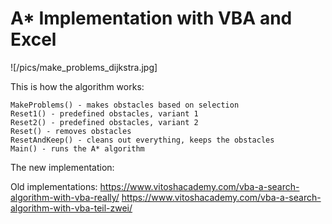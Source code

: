 # A* Implementation with VBA and Excel

![/pics/make_problems_dijkstra.jpg]

This is how the algorithm works:
```
MakeProblems() - makes obstacles based on selection 
Reset1() - predefined obstacles, variant 1 
Reset2() - predefined obstacles, variant 2 
Reset() - removes obstacles 
ResetAndKeep() - cleans out everything, keeps the obstacles 
Main() - runs the A* algorithm
```

The new implementation:


Old implementations:
https://www.vitoshacademy.com/vba-a-search-algorithm-with-vba-really/
https://www.vitoshacademy.com/vba-a-search-algorithm-with-vba-teil-zwei/